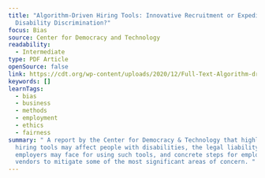 ```yaml
---
title: "Algorithm-Driven Hiring Tools: Innovative Recruitment or Expedited
  Disability Discrimination?"
focus: Bias
source: Center for Democracy and Technology
readability:
  - Intermediate
type: PDF Article
openSource: false
link: https://cdt.org/wp-content/uploads/2020/12/Full-Text-Algorithm-driven-Hiring-Tools-Innovative-Recruitment-or-Expedited-Disability-Discrimination.pdf
keywords: []
learnTags:
  - bias
  - business
  - methods
  - employment
  - ethics
  - fairness
summary: " A report by the Center for Democracy & Technology that highlights how
  hiring tools may affect people with disabilities, the legal liability
  employers may face for using such tools, and concrete steps for employers and
  vendors to mitigate some of the most significant areas of concern. "
---
```

